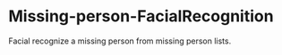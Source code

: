 # Missing-person-FacialRecognition
Facial recognize a missing person from missing person lists. 

 
